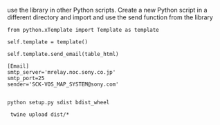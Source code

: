 use the library in other Python scripts. 
Create a new Python script in a different directory and 
import and use the send function from the library

```
from python.xTemplate import Template as template

self.template = template()

self.template.send_email(table_html)

[Email]
smtp_server='mrelay.noc.sony.co.jp'
smtp_port=25
sender='SCK-VOS_MAP_SYSTEM@sony.com'


python setup.py sdist bdist_wheel

 twine upload dist/*

```